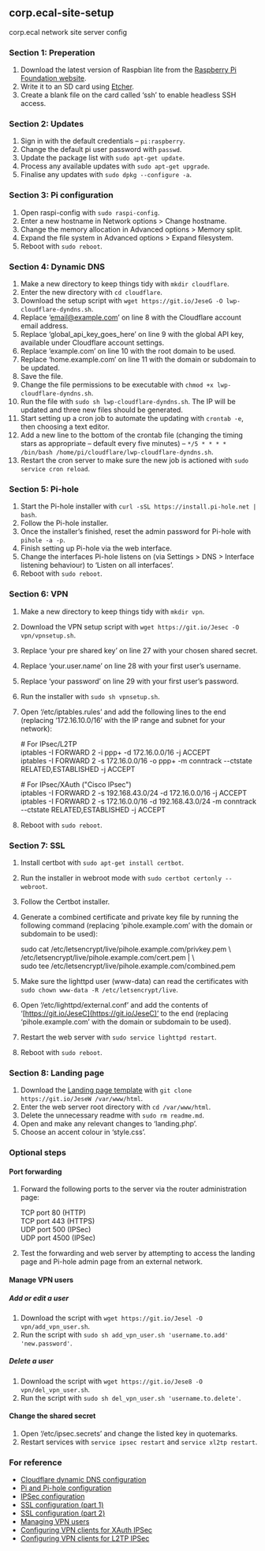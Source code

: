 corp.ecal-site-setup
--
corp.ecal network site server config

### Section 1: Preperation
1. Download the latest version of Raspbian lite from the [Raspberry Pi Foundation website](https://www.raspberrypi.org/downloads/raspbian/).
2. Write it to an SD card using [Etcher](https://www.balena.io/etcher/).
3. Create a blank file on the card called ‘ssh’ to enable headless SSH access.

### Section 2: Updates
1. Sign in with the default credentials – `pi:raspberry`.
2. Change the default pi user password with `passwd`.
3. Update the package list with `sudo apt-get update`.
4. Process any available updates with `sudo apt-get upgrade`.
5. Finalise any updates with `sudo dpkg --configure -a`.

### Section 3: Pi configuration
1. Open raspi-config with `sudo raspi-config`.
2. Enter a new hostname in Network options > Change hostname.
3. Change the memory allocation in Advanced options > Memory split.
4. Expand the file system in Advanced options > Expand filesystem.
5. Reboot with `sudo reboot`.

### Section 4: Dynamic DNS
1. Make a new directory to keep things tidy with `mkdir cloudflare`.
2. Enter the new directory with `cd cloudflare`.
3. Download the setup script with `wget https://git.io/JeseG -O lwp-cloudflare-dyndns.sh`.
4. Replace ‘email@example.com’ on line 8 with the Cloudflare account email address.
5. Replace ‘global_api_key_goes_here’ on line 9 with the global API key, available under Cloudflare account settings.
6. Replace ‘example.com’ on line 10 with the root domain to be used.
7. Replace ‘home.example.com’ on line 11 with the domain or subdomain to be updated.
8. Save the file.
9. Change the file permissions to be executable with `chmod +x lwp-cloudflare-dyndns.sh`.
10. Run the file with `sudo sh lwp-cloudflare-dyndns.sh`. The IP will be updated and three new files should be generated.
11. Start setting up a cron job to automate the updating with `crontab -e`, then choosing a text editor.
12. Add a new line to the bottom of the crontab file (changing the timing stars as appropriate – default every five minutes) – `*/5 * * * * /bin/bash /home/pi/cloudflare/lwp-cloudflare-dyndns.sh`.
13. Restart the cron server to make sure the new job is actioned with `sudo service cron reload`.

### Section 5: Pi-hole
1. Start the Pi-hole installer with `curl -sSL https://install.pi-hole.net | bash`.
2. Follow the Pi-hole installer.
3. Once the installer’s finished, reset the admin password for Pi-hole with `pihole -a -p`.
4. Finish setting up Pi-hole via the web interface.
5. Change the interfaces Pi-hole listens on (via Settings > DNS > Interface listening behaviour) to ‘Listen on all interfaces’.
6. Reboot with `sudo reboot`.

### Section 6: VPN
1. Make a new directory to keep things tidy with `mkdir vpn`.
2. Download the VPN setup script with `wget https://git.io/Jesec -O vpn/vpnsetup.sh`.
3. Replace ‘your pre shared key’ on line 27 with your chosen shared secret. 
4. Replace ‘your.user.name’ on line 28 with your first user’s username.
5. Replace ‘your password’ on line 29 with your first user’s password.
6. Run the installer with `sudo sh vpnsetup.sh`.
7. Open ‘/etc/iptables.rules’ and add the following lines to the end (replacing ‘172.16.10.0/16’ with the IP range and subnet for your network):

	\# For IPsec/L2TP  
	iptables -I FORWARD 2 -i ppp+ -d 172.16.0.0/16 -j ACCEPT  
	iptables -I FORWARD 2 -s 172.16.0.0/16 -o ppp+ -m conntrack --ctstate RELATED,ESTABLISHED -j ACCEPT  
	
	\# For IPsec/XAuth ("Cisco IPsec")  
	iptables -I FORWARD 2 -s 192.168.43.0/24 -d 172.16.0.0/16 -j ACCEPT  
	iptables -I FORWARD 2 -s 172.16.0.0/16 -d 192.168.43.0/24 -m conntrack --ctstate RELATED,ESTABLISHED -j ACCEPT  

7. Reboot with `sudo reboot`.

### Section 7: SSL
1. Install certbot with `sudo apt-get install certbot`.
2. Run the installer in webroot mode with `sudo certbot certonly --webroot`.
3. Follow the Certbot installer.
4. Generate a combined certificate and private key file by running the following command (replacing ‘pihole.example.com’ with the domain or subdomain to be used):

	sudo cat /etc/letsencrypt/live/pihole.example.com/privkey.pem \  
	/etc/letsencrypt/live/pihole.example.com/cert.pem | \  
	sudo tee /etc/letsencrypt/live/pihole.example.com/combined.pem

5. Make sure the lighttpd user (www-data) can read the certificates with `sudo chown www-data -R /etc/letsencrypt/live`.
6. Open ‘/etc/lighttpd/external.conf’ and add the contents of ‘[https://git.io/JeseC](https://git.io/JeseC)’ to the end (replacing ‘pihole.example.com’ with the domain or subdomain to be used).
7. Restart the web server with `sudo service lighttpd restart`.
8. Reboot with `sudo reboot`.

### Section 8: Landing page
1. Download the [Landing page template](https://github.com/edwardcallow/corp.ecal-landing) with `git clone https://git.io/JeseW /var/www/html`.
2. Enter the web server root directory with `cd /var/www/html`.
3. Delete the unnecessary readme with `sudo rm readme.md`.
4. Open and make any relevant changes to ‘landing.php’.
5. Choose an accent colour in ‘style.css’.

### Optional steps

#### Port forwarding
1. Forward the following ports to the server via the router administration page:

	TCP port 80 (HTTP)  
	TCP port 443 (HTTPS)  
	UDP port 500 (IPSec)  
	UDP port 4500 (IPSec)  

2. Test the forwarding and web server by attempting to access the landing page and Pi-hole admin page from an external network.

#### Manage VPN users

##### Add or edit a user
1. Download the script with `wget https://git.io/Jesel -O vpn/add_vpn_user.sh`.
2. Run the script with `sudo sh add_vpn_user.sh 'username.to.add' 'new.password'`.

##### Delete a user
1. Download the script with `wget https://git.io/Jese8 -O vpn/del_vpn_user.sh`.
2. Run the script with `sudo sh del_vpn_user.sh 'username.to.delete'`.

#### Change the shared secret
1. Open ‘/etc/ipsec.secrets’ and change the listed key in quotemarks.
2. Restart services with `service ipsec restart` and `service xl2tp restart`.

### For reference
- [Cloudflare dynamic DNS configuration](https://letswp.io/cloudflare-as-dynamic-dns-raspberry-pi/)
- [Pi and Pi-hole configuration](https://gist.github.com/bnutz/89eabf55335869444b61060e18cea4e5)
- [IPSec configuration](https://github.com/hwdsl2/setup-ipsec-vpn)
- [SSL configuration (part 1)](https://certbot.eff.org/lets-encrypt/debianbuster-other)
- [SSL configuration (part 2)](https://discourse.pi-hole.net/t/enabling-https-for-your-pi-hole-web-interface/5771)
- [Managing VPN users](https://github.com/hwdsl2/setup-ipsec-vpn/blob/master/docs/manage-users.md)
- [Configuring VPN clients for XAuth IPSec](https://github.com/hwdsl2/setup-ipsec-vpn/blob/master/docs/clients-xauth.md)
- [Configuring VPN clients for L2TP IPSec](https://github.com/hwdsl2/setup-ipsec-vpn/blob/master/docs/clients.md)